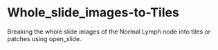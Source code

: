 # Whole_slide_images-to-Tiles
Breaking the whole slide images of the Normal Lymph node into tiles or patches using open_slide.
